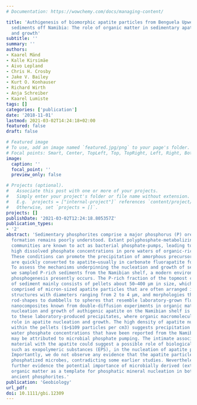 ```yaml
---
# Documentation: https://wowchemy.com/docs/managing-content/

title: 'Authigenesis of biomorphic apatite particles from Benguela Upwelling Zone
  sediments off Namibia: The role of organic matter in sedimentary apatite nucleation
  and growth'
subtitle: ''
summary: ''
authors:
- Kaarel Mänd
- Kalle Kirsimäe
- Aivo Lepland
- Chris H. Crosby
- Jake V. Bailey
- Kurt O. Konhauser
- Richard Wirth
- Anja Schreiber
- Kaarel Lumiste
tags: []
categories: ['publication']
date: '2018-11-01'
lastmod: 2021-03-02T14:24:18+02:00
featured: false
draft: false

# Featured image
# To use, add an image named `featured.jpg/png` to your page's folder.
# Focal points: Smart, Center, TopLeft, Top, TopRight, Left, Right, BottomLeft, Bottom, BottomRight.
image:
  caption: ''
  focal_point: ''
  preview_only: false

# Projects (optional).
#   Associate this post with one or more of your projects.
#   Simply enter your project's folder or file name without extension.
#   E.g. `projects = ["internal-project"]` references `content/project/deep-learning/index.md`.
#   Otherwise, set `projects = []`.
projects: []
publishDate: '2021-03-02T12:24:18.805357Z'
publication_types:
- '2'
abstract: 'Sedimentary phosphorites comprise a major phosphorus (P) ore, yet their
  formation remains poorly understood. Extant polyphosphate-metabolizing bacterial
  communities are known to act as bacterial phosphate-pumps, leading to episodically
  high dissolved phosphate concentrations in pore waters of organic-rich sediment.
  These conditions can promote the precipitation of amorphous precursor phases that
  are quickly converted to apatite—usually in carbonate fluorapatite form [Ca10(PO4,CO3)6F2-3].
  To assess the mechanisms underpinning the nucleation and growth of sedimentary apatite,
  we sampled P-rich sediments from the Namibian shelf, a modern environment where
  phosphogenesis presently occurs. The P-rich fraction of the topmost centimetres
  of sediment mainly consists of pellets about 50–400 μm in size, which in turn are
  comprised of micron-sized apatite particles that are often arranged into radial
  structures with diameters ranging from 2 to 4 μm, and morphologies that range from
  rod-shapes to dumbbells to spheres that resemble laboratory-grown fluorapatite–gelatin
  nanocomposites known from double-diffusion experiments in organic matrices. The
  nucleation and growth of authigenic apatite on the Namibian shelf is likely analogous
  to these laboratory-produced precipitates, where organic macromolecules play a central
  role in apatite nucleation and growth. The high density of apatite nucleation sites
  within the pellets ($>$109 particles per cm3) suggests precipitation at high pore
  water phosphate concentrations that have been reported from the Namibian shelf and
  may be attributed to microbial phosphate pumping. The intimate association of organic
  material with the apatite could suggest a possible role of biological substrata,
  such as exopolymeric substances (EPS), in the nucleation of apatite precursors.
  Importantly, we do not observe any evidence that the apatite particles are actual
  phosphatized microbes, contradicting some earlier studies. Nevertheless, these results
  further evidence the potential importance of microbially derived (extracellular)
  organic matter as a template for phosphatic mineral nucleation in both recent and
  ancient phosphorites.'
publication: 'Geobiology'
url_pdf:
doi: 10.1111/gbi.12309
---
```

